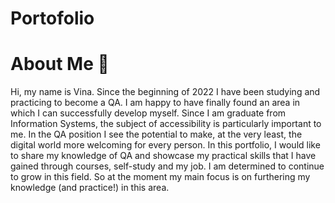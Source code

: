 # Portofolio
# About Me 👋
Hi, my name is Vina. Since the beginning of 2022 I have been studying and practicing to become a QA. I am happy to have finally found an area in which I can successfully develop myself. Since I am graduate from Information Systems, the subject of accessibility is particularly important to me. In the QA position I see the potential to make, at the very least, the digital world more welcoming for every person. In this portfolio, I would like to share my knowledge of QA and showcase my practical skills that I have gained through courses, self-study and my job. I am determined to continue to grow in this field. So at the moment my main focus is on furthering my knowledge (and practice!) in this area.
